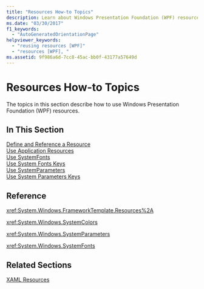 ```yaml
---
title: "Resources How-to Topics"
description: Learn about Windows Presentation Foundation (WPF) resources and how to use these resources from this list of how-to topics.
ms.date: "03/30/2017"
f1_keywords: 
  - "AutoGeneratedOrientationPage"
helpviewer_keywords: 
  - "reusing resources [WPF]"
  - "resources [WPF], "
ms.assetid: 9f986a6d-7cc8-45ac-bb0f-43177a57649d
---
```

# Resources How-to Topics
The topics in this section describe how to use Windows Presentation Foundation (WPF) resources.  
  
## In This Section  
 [Define and Reference a Resource](how-to-define-and-reference-a-resource.md)  
 [Use Application Resources](how-to-use-application-resources.md)  
 [Use SystemFonts](how-to-use-systemfonts.md)  
 [Use System Fonts Keys](how-to-use-system-fonts-keys.md)  
 [Use SystemParameters](how-to-use-systemparameters.md)  
 [Use System Parameters Keys](how-to-use-system-parameters-keys.md)  
  
## Reference  
 <xref:System.Windows.FrameworkTemplate.Resources%2A>  
  
 <xref:System.Windows.SystemColors>  
  
 <xref:System.Windows.SystemParameters>  
  
 <xref:System.Windows.SystemFonts>  
  
## Related Sections  
 [XAML Resources](/dotnet/desktop-wpf/fundamentals/xaml-resources-define)
